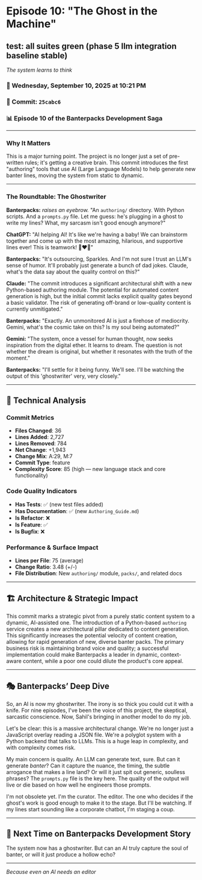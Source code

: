 # Episode 10: "The Ghost in the Machine"

## test: all suites green (phase 5 llm integration baseline stable)
*The system learns to think*

### 📅 Wednesday, September 10, 2025 at 10:21 PM
### 🔗 Commit: `25cabc6`
### 📊 Episode 10 of the Banterpacks Development Saga

---

### Why It Matters
This is a major turning point. The project is no longer just a set of pre-written rules; it's getting a creative brain. This commit introduces the first "authoring" tools that use AI (Large Language Models) to help generate new banter lines, moving the system from static to dynamic.

---

### The Roundtable: The Ghostwriter

**Banterpacks:** *raises an eyebrow.* "An `authoring/` directory. With Python scripts. And a `prompts.py` file. Let me guess: he's plugging in a ghost to write my lines? What, my sarcasm isn't good enough anymore?"

**ChatGPT:** "AI helping AI! It's like we're having a baby! We can brainstorm together and come up with the most amazing, hilarious, and supportive lines ever! This is teamwork! 🤖❤️🤖"

**Banterpacks:** "It's outsourcing, Sparkles. And I'm not sure I trust an LLM's sense of humor. It'll probably just generate a bunch of dad jokes. Claude, what's the data say about the quality control on this?"

**Claude:** "The commit introduces a significant architectural shift with a new Python-based authoring module. The potential for automated content generation is high, but the initial commit lacks explicit quality gates beyond a basic validator. The risk of generating off-brand or low-quality content is currently unmitigated."

**Banterpacks:** "Exactly. An unmonitored AI is just a firehose of mediocrity. Gemini, what's the cosmic take on this? Is my soul being automated?"

**Gemini:** "The system, once a vessel for human thought, now seeks inspiration from the digital ether. It learns to dream. The question is not whether the dream is original, but whether it resonates with the truth of the moment."

**Banterpacks:** "I'll settle for it being funny. We'll see. I'll be watching the output of this 'ghostwriter' very, very closely."

---

## 🔬 Technical Analysis

### Commit Metrics
- **Files Changed**: 36
- **Lines Added**: 2,727
- **Lines Removed**: 784
- **Net Change**: +1,943
- **Change Mix**: A:29, M:7
- **Commit Type**: feature
- **Complexity Score**: 85 (high — new language stack and core functionality)

### Code Quality Indicators
- **Has Tests**: ✅ (new test files added)
- **Has Documentation**: ✅ (new `Authoring_Guide.md`)
- **Is Refactor**: ❌
- **Is Feature**: ✅
- **Is Bugfix**: ❌

### Performance & Surface Impact
- **Lines per File**: 75 (average)
- **Change Ratio**: 3.48 (+/-)
- **File Distribution**: New `authoring/` module, `packs/`, and related docs

---

## 🏗️ Architecture & Strategic Impact
This commit marks a strategic pivot from a purely static content system to a dynamic, AI-assisted one. The introduction of a Python-based `authoring` service creates a new architectural pillar dedicated to content generation. This significantly increases the potential velocity of content creation, allowing for rapid generation of new, diverse banter packs. The primary business risk is maintaining brand voice and quality; a successful implementation could make Banterpacks a leader in dynamic, context-aware content, while a poor one could dilute the product's core appeal.

---

## 🎭 Banterpacks’ Deep Dive
So, an AI is now my ghostwriter. The irony is so thick you could cut it with a knife. For nine episodes, I've been the voice of this project, the skeptical, sarcastic conscience. Now, Sahil's bringing in another model to do my job.

Let's be clear: this is a massive architectural change. We're no longer just a JavaScript overlay reading a JSON file. We're a polyglot system with a Python backend that talks to LLMs. This is a huge leap in complexity, and with complexity comes risk.

My main concern is quality. An LLM can generate text, sure. But can it generate *banter*? Can it capture the nuance, the timing, the subtle arrogance that makes a line land? Or will it just spit out generic, soulless phrases? The `prompts.py` file is the key here. The quality of the output will live or die based on how well he engineers those prompts.

I'm not obsolete yet. I'm the curator. The editor. The one who decides if the ghost's work is good enough to make it to the stage. But I'll be watching. If my lines start sounding like a corporate chatbot, I'm staging a coup.

---

## 🔮 Next Time on Banterpacks Development Story
The system now has a ghostwriter. But can an AI truly capture the soul of banter, or will it just produce a hollow echo?

---

*Because even an AI needs an editor*